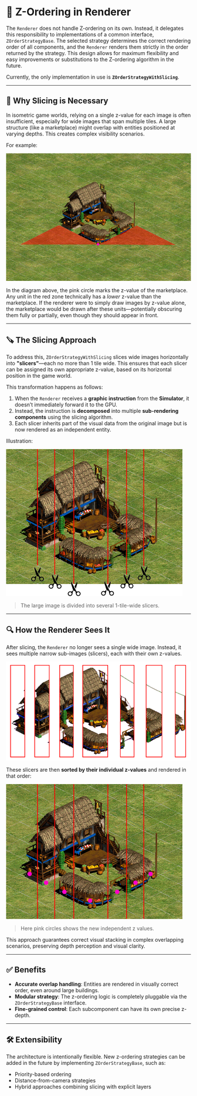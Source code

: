 # 🧩 Z-Ordering in Renderer

The `Renderer` does not handle Z-ordering on its own. Instead, it delegates this responsibility to implementations of a common interface, `ZOrderStrategyBase`. The selected strategy determines the correct rendering order of all components, and the `Renderer` renders them strictly in the order returned by the strategy. This design allows for maximum flexibility and easy improvements or substitutions to the Z-ordering algorithm in the future.

Currently, the only implementation in use is **`ZOrderStrategyWithSlicing`**.

---

## 🧠 Why Slicing is Necessary

In isometric game worlds, relying on a single z-value for each image is often insufficient, especially for wide images that span multiple tiles. A large structure (like a marketplace) might overlap with entities positioned at varying depths. This creates complex visibility scenarios.

For example:

![Z-conflict example](images/slicing-0.png)

In the diagram above, the pink circle marks the z-value of the marketplace. Any unit in the red zone technically has a *lower* z-value than the marketplace. If the renderer were to simply draw images by z-value alone, the marketplace would be drawn after these units—potentially obscuring them fully or partially, even though they should appear in front.

---

## 🪚 The Slicing Approach

To address this, `ZOrderStrategyWithSlicing` slices wide images horizontally into **"slicers"**—each no more than 1 tile wide. This ensures that each slicer can be assigned its own appropriate z-value, based on its horizontal position in the game world.

This transformation happens as follows:

1. When the `Renderer` receives a **graphic instruction** from the **Simulator**, it doesn’t immediately forward it to the GPU.
2. Instead, the instruction is **decomposed** into multiple **sub-rendering components** using the slicing algorithm.
3. Each slicer inherits part of the visual data from the original image but is now rendered as an independent entity.

Illustration:

![Initial slicing](images/slicing-1.png)

> The large image is divided into several 1-tile-wide slicers.

---

## 🔍 How the Renderer Sees It

After slicing, the `Renderer` no longer sees a single wide image. Instead, it sees multiple narrow sub-images (slicers), each with their own z-values.

![Renderer's perspective](images/slicing-2.png)

These slicers are then **sorted by their individual z-values** and rendered in that order:

![Slicers sorted by Z](images/slicing-3.png)

> Here pink circles shows the new independent z values.

This approach guarantees correct visual stacking in complex overlapping scenarios, preserving depth perception and visual clarity.

---

## ✅ Benefits

- **Accurate overlap handling**: Entities are rendered in visually correct order, even around large buildings.
- **Modular strategy**: The z-ordering logic is completely pluggable via the `ZOrderStrategyBase` interface.
- **Fine-grained control**: Each subcomponent can have its own precise z-depth.

---

## 🛠️ Extensibility

The architecture is intentionally flexible. New z-ordering strategies can be added in the future by implementing `ZOrderStrategyBase`, such as:

- Priority-based ordering
- Distance-from-camera strategies
- Hybrid approaches combining slicing with explicit layers
